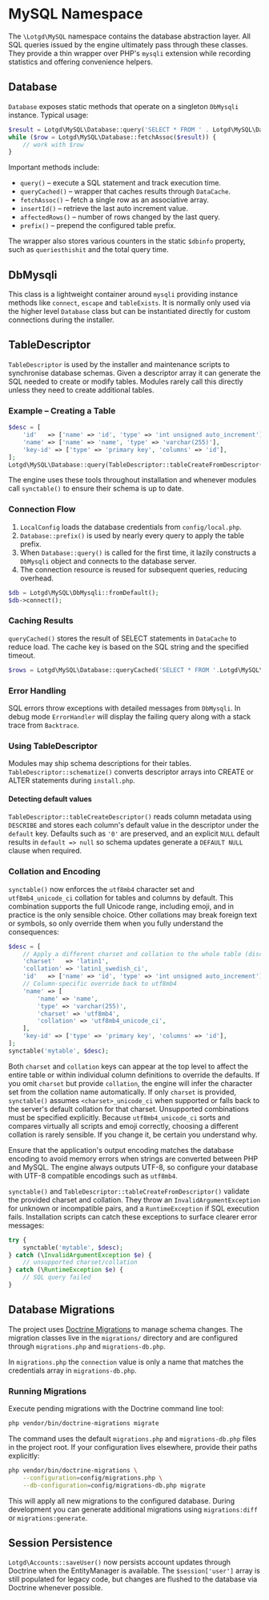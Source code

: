 # MySQL Namespace

The `\Lotgd\MySQL` namespace contains the database abstraction layer.  All SQL queries issued by the engine ultimately pass through these classes.  They provide a thin wrapper over PHP's `mysqli` extension while recording statistics and offering convenience helpers.

## Database

`Database` exposes static methods that operate on a singleton `DbMysqli` instance.  Typical usage:

```php
$result = Lotgd\MySQL\Database::query('SELECT * FROM ' . Lotgd\MySQL\Database::prefix('accounts'));
while ($row = Lotgd\MySQL\Database::fetchAssoc($result)) {
    // work with $row
}
```

Important methods include:

- `query()` – execute a SQL statement and track execution time.
- `queryCached()` – wrapper that caches results through `DataCache`.
- `fetchAssoc()` – fetch a single row as an associative array.
- `insertId()` – retrieve the last auto increment value.
- `affectedRows()` – number of rows changed by the last query.
- `prefix()` – prepend the configured table prefix.

The wrapper also stores various counters in the static `$dbinfo` property, such as `queriesthishit` and the total query time.

## DbMysqli

This class is a lightweight container around `mysqli` providing instance methods like `connect`, `escape` and `tableExists`.  It is normally only used via the higher level `Database` class but can be instantiated directly for custom connections during the installer.

## TableDescriptor

`TableDescriptor` is used by the installer and maintenance scripts to synchronise database schemas.  Given a descriptor array it can generate the SQL needed to create or modify tables.  Modules rarely call this directly unless they need to create additional tables.

### Example – Creating a Table

```php
$desc = [
    'id'   => ['name' => 'id', 'type' => 'int unsigned auto_increment'],
    'name' => ['name' => 'name', 'type' => 'varchar(255)'],
    'key-id' => ['type' => 'primary key', 'columns' => 'id'],
];
Lotgd\MySQL\Database::query(TableDescriptor::tableCreateFromDescriptor('mytable', $desc));
```

The engine uses these tools throughout installation and whenever modules call `synctable()` to ensure their schema is up to date.

### Connection Flow

1. `LocalConfig` loads the database credentials from `config/local.php`.
2. `Database::prefix()` is used by nearly every query to apply the table prefix.
3. When `Database::query()` is called for the first time, it lazily constructs a `DbMysqli` object and connects to the database server.
4. The connection resource is reused for subsequent queries, reducing overhead.

```php
$db = Lotgd\MySQL\DbMysqli::fromDefault();
$db->connect();
```

### Caching Results

`queryCached()` stores the result of SELECT statements in `DataCache` to reduce load. The cache key is based on the SQL string and the specified timeout.

```php
$rows = Lotgd\MySQL\Database::queryCached('SELECT * FROM '.Lotgd\MySQL\Database::prefix('armor'), 3600);
```

### Error Handling

SQL errors throw exceptions with detailed messages from `DbMysqli`. In debug mode `ErrorHandler` will display the failing query along with a stack trace from `Backtrace`.

### Using TableDescriptor

Modules may ship schema descriptions for their tables. `TableDescriptor::schematize()` converts descriptor arrays into CREATE or ALTER statements during `install.php`.

#### Detecting default values

`TableDescriptor::tableCreateDescriptor()` reads column metadata using
`DESCRIBE` and stores each column's default value in the descriptor under the
`default` key. Defaults such as `'0'` are preserved, and an explicit `NULL`
default results in `default => null` so schema updates generate a `DEFAULT NULL`
clause when required.

### Collation and Encoding

`synctable()` now enforces the `utf8mb4` character set and
`utf8mb4_unicode_ci` collation for tables and columns by default. This
combination supports the full Unicode range, including emoji, and in
practice is the only sensible choice. Other collations may break foreign
text or symbols, so only override them when you fully understand the
consequences:

```php
$desc = [
    // Apply a different charset and collation to the whole table (discouraged)
    'charset'   => 'latin1',
    'collation' => 'latin1_swedish_ci',
    'id'   => ['name' => 'id', 'type' => 'int unsigned auto_increment'],
    // Column‑specific override back to utf8mb4
    'name' => [
        'name' => 'name',
        'type' => 'varchar(255)',
        'charset' => 'utf8mb4',
        'collation' => 'utf8mb4_unicode_ci',
    ],
    'key-id' => ['type' => 'primary key', 'columns' => 'id'],
];
synctable('mytable', $desc);
```

Both `charset` and `collation` keys can appear at the top level to affect the
entire table or within individual column definitions to override the defaults.
If you omit `charset` but provide `collation`, the engine will infer the
character set from the collation name automatically. If only `charset` is
provided, `synctable()` assumes `<charset>_unicode_ci` when supported or falls
back to the server's default collation for that charset. Unsupported
combinations must be specified explicitly. Because `utf8mb4_unicode_ci` sorts
and compares virtually all scripts and emoji correctly, choosing a different
collation is rarely sensible. If you change it, be certain you understand why.

Ensure that the application's output encoding matches the database encoding to
avoid memory errors when strings are converted between PHP and MySQL. The engine
always outputs UTF-8, so configure your database with UTF-8 compatible encodings
such as `utf8mb4`.

`synctable()` and `TableDescriptor::tableCreateFromDescriptor()` validate the
provided charset and collation. They throw an `InvalidArgumentException` for
unknown or incompatible pairs, and a `RuntimeException` if SQL execution fails.
Installation scripts can catch these exceptions to surface clearer error
messages:

```php
try {
    synctable('mytable', $desc);
} catch (\InvalidArgumentException $e) {
    // unsupported charset/collation
} catch (\RuntimeException $e) {
    // SQL query failed
}
```

## Database Migrations

The project uses [Doctrine Migrations](https://www.doctrine-project.org/projects/migrations.html) to manage schema changes. The migration classes live in the `migrations/` directory and are configured through `migrations.php` and `migrations-db.php`.

In `migrations.php` the `connection` value is only a name that matches the credentials array in `migrations-db.php`.

### Running Migrations

Execute pending migrations with the Doctrine command line tool:

```bash
php vendor/bin/doctrine-migrations migrate
```

The command uses the default `migrations.php` and `migrations-db.php` files in the project root. If your configuration lives elsewhere, provide their paths explicitly:

```bash
php vendor/bin/doctrine-migrations \
    --configuration=config/migrations.php \
    --db-configuration=config/migrations-db.php migrate
```

This will apply all new migrations to the configured database. During development you can generate additional migrations using `migrations:diff` or `migrations:generate`.

## Session Persistence

`Lotgd\Accounts::saveUser()` now persists account updates through Doctrine when the
EntityManager is available.  The `$session['user']` array is still populated for
legacy code, but changes are flushed to the database via Doctrine whenever
possible.


